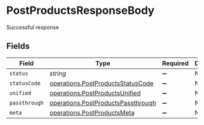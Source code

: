# PostProductsResponseBody

Successful response


## Fields

| Field                                                                                    | Type                                                                                     | Required                                                                                 | Description                                                                              |
| ---------------------------------------------------------------------------------------- | ---------------------------------------------------------------------------------------- | ---------------------------------------------------------------------------------------- | ---------------------------------------------------------------------------------------- |
| `status`                                                                                 | *string*                                                                                 | :heavy_minus_sign:                                                                       | N/A                                                                                      |
| `statusCode`                                                                             | [operations.PostProductsStatusCode](../../models/operations/postproductsstatuscode.md)   | :heavy_minus_sign:                                                                       | N/A                                                                                      |
| `unified`                                                                                | [operations.PostProductsUnified](../../models/operations/postproductsunified.md)         | :heavy_minus_sign:                                                                       | N/A                                                                                      |
| `passthrough`                                                                            | [operations.PostProductsPassthrough](../../models/operations/postproductspassthrough.md) | :heavy_minus_sign:                                                                       | N/A                                                                                      |
| `meta`                                                                                   | [operations.PostProductsMeta](../../models/operations/postproductsmeta.md)               | :heavy_minus_sign:                                                                       | N/A                                                                                      |